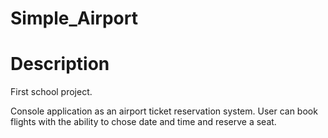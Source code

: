 # Simple_Airport

# Description 
  First school project.
  
  Console application as an airport ticket reservation system. User can book flights with the ability to chose date and time and reserve a seat.
